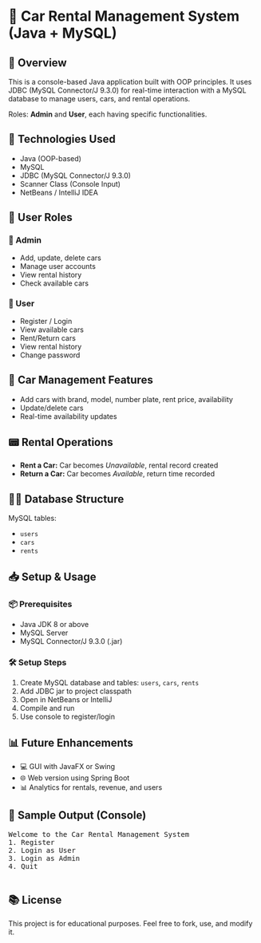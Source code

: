 
  </style>
</head>
<body>
  <h1>🚗 Car Rental Management System (Java + MySQL)</h1>

  <div class="section">
    <h2>📍 Overview</h2>
    <p>This is a console-based Java application built with OOP principles. It uses JDBC (MySQL Connector/J 9.3.0) for real-time interaction with a MySQL database to manage users, cars, and rental operations.</p>
    <p>Roles: <strong>Admin</strong> and <strong>User</strong>, each having specific functionalities.</p>
  </div>

  <div class="section">
    <h2>🔧 Technologies Used</h2>
    <ul>
      <li>Java (OOP-based)</li>
      <li>MySQL</li>
      <li>JDBC (MySQL Connector/J 9.3.0)</li>
      <li>Scanner Class (Console Input)</li>
      <li>NetBeans / IntelliJ IDEA</li>
    </ul>
  </div>

  <div class="section">
    <h2>🔑 User Roles</h2>
    <h3>👤 Admin</h3>
    <ul>
      <li>Add, update, delete cars</li>
      <li>Manage user accounts</li>
      <li>View rental history</li>
      <li>Check available cars</li>
    </ul>
    <h3>🙋 User</h3>
    <ul>
      <li>Register / Login</li>
      <li>View available cars</li>
      <li>Rent/Return cars</li>
      <li>View rental history</li>
      <li>Change password</li>
    </ul>
  </div>

  <div class="section">
    <h2>🚗 Car Management Features</h2>
    <ul>
      <li>Add cars with brand, model, number plate, rent price, availability</li>
      <li>Update/delete cars</li>
      <li>Real-time availability updates</li>
    </ul>
  </div>

  <div class="section">
    <h2>📟 Rental Operations</h2>
    <ul>
      <li><strong>Rent a Car:</strong> Car becomes <em>Unavailable</em>, rental record created</li>
      <li><strong>Return a Car:</strong> Car becomes <em>Available</em>, return time recorded</li>
    </ul>
  </div>

  <div class="section">
    <h2>👨‍💻 Database Structure</h2>
    <p>MySQL tables:</p>
    <ul>
      <li><code>users</code></li>
      <li><code>cars</code></li>
      <li><code>rents</code></li>
    </ul>
  </div>

  <div class="section">
    <h2>📥 Setup & Usage</h2>
    <h3>📦 Prerequisites</h3>
    <ul>
      <li>Java JDK 8 or above</li>
      <li>MySQL Server</li>
      <li>MySQL Connector/J 9.3.0 (.jar)</li>
    </ul>
    <h3>🛠️ Setup Steps</h3>
    <ol>
      <li>Create MySQL database and tables: <code>users</code>, <code>cars</code>, <code>rents</code></li>
      <li>Add JDBC jar to project classpath</li>
      <li>Open in NetBeans or IntelliJ</li>
      <li>Compile and run</li>
      <li>Use console to register/login</li>
    </ol>
  </div>

  <div class="section">
    <h2>📊 Future Enhancements</h2>
    <ul>
      <li>💻 GUI with JavaFX or Swing</li>
      <li>🌐 Web version using Spring Boot</li>
      <li>📊 Analytics for rentals, revenue, and users</li>
    </ul>
  </div>

  <div class="section">
    <h2>📄 Sample Output (Console)</h2>
    <pre>
Welcome to the Car Rental Management System
1. Register
2. Login as User
3. Login as Admin
4. Quit
    </pre>
  </div>

  <div class="section">
    <h2>📚 License</h2>
    <p>This project is for educational purposes. Feel free to fork, use, and modify it.</p>
  </div>
</body>
</html>
